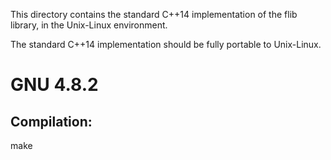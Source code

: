 This directory contains the standard C++14 implementation of the flib 
library, in the Unix-Linux environment.

The standard C++14 implementation should be fully portable to Unix-Linux. 


GNU 4.8.2
=========

Compilation:
-----------

make

